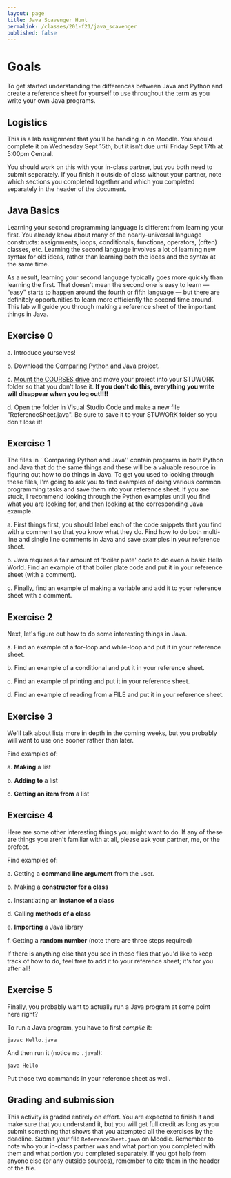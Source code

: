 ```yaml
---
layout: page
title: Java Scavenger Hunt
permalink: /classes/201-f21/java_scavenger
published: false
---
```


# Goals
To get started understanding the differences between Java and Python and create a reference sheet for yourself to use throughout the term as you write your own Java programs.

## Logistics
This is a lab assignment that you'll be handing in on Moodle. You should complete it on Wednesday Sept 15th, but it isn't due until Friday Sept 17th at 5:00pm Central.

You should work on this with your in-class partner, but you both need to submit separately. 
If you finish it outside of class without your partner, note which sections you completed together and which you completed separately in the header of the document.


## Java Basics
Learning your second programming language is different from learning your first.
You already know about many of the nearly-universal language constructs: assignments, loops, conditionals, functions, operators, (often) classes, etc. Learning the second language involves a lot of learning new syntax for old ideas, rather than learning both the ideas and the syntax at the same time.

As a result, learning your second language typically goes more quickly than learning the first. 
That doesn't mean the second one is easy to learn — “easy” starts to happen around the fourth or fifth language — but there are definitely opportunities to learn more efficiently the second time around.
This lab will guide you through making a reference sheet of the important things in Java.

## Exercise 0

a. Introduce yourselves!

b. Download the [Comparing Python and Java](Comparing-Python-and-Java.zip) project.

c. [Mount the COURSES drive](https://wiki.carleton.edu/pages/viewpage.action?spaceKey=carl&title=CS+111+and+201+workflow+in+CS+labs) and move your project into your STUWORK folder so that you don't lose it. **If you don't do this, everything you write will disappear when you log out!!!!**

d. Open the folder in Visual Studio Code and make a new file "ReferenceSheet.java". Be sure to save it to your STUWORK folder so you don't lose it!

## Exercise 1
The files in ``Comparing Python and Java'' contain programs in both Python and Java that do the same things and these will be a valuable resource in figuring out how to do things in Java. 
To get you used to looking through these files, I'm going to ask you to find examples of doing various common programming tasks and save them into your reference sheet.
If you are stuck, I recommend looking through the Python examples until you find what you are looking for, and then looking at the corresponding Java example.

a. First things first, you should label each of the code snippets that you find with a comment so that you know what they do. Find how to do both multi-line and single line comments in Java and save examples in your reference sheet.

b. Java requires a fair amount of 'boiler plate' code to do even a basic Hello World. Find an example of that boiler plate code and put it in your reference sheet (with a comment).

c. Finally, find an example of making a variable and add it to your reference sheet with a comment.

## Exercise 2
Next, let's figure out how to do some interesting things in Java.

a. Find an example of a for-loop and while-loop and put it in your reference sheet.

b. Find an example of a conditional and put it in your reference sheet.

c. Find an example of printing and put it in your reference sheet.

d. Find an example of reading from a FILE and put it in your reference sheet.

## Exercise 3
We'll talk about lists more in depth in the coming weeks, but you probably will want to use one sooner rather than later.

Find examples of:

a. **Making** a list

b. **Adding to** a list

c. **Getting an item from** a list

## Exercise 4
Here are some other interesting things you might want to do.
If any of these are things you aren't familiar with at all, please ask your partner, me, or the prefect.

Find examples of:

a. Getting a **command line argument** from the user.

b. Making a **constructor for a class**

c. Instantiating an **instance of a class**

d. Calling **methods of a class**

e. **Importing** a Java library

f. Getting a **random number** (note there are three steps required)

If there is anything else that you see in these files that you'd like to keep track of how to do, feel free to add it to your reference sheet; it's for you after all!

## Exercise 5
Finally, you probably want to actually run a Java program at some point here right?

To run a Java program, you have to first *compile* it:
```
javac Hello.java
```

And then run it (notice no `.java`!):
```
java Hello
```

Put those two commands in your reference sheet as well.


## Grading and submission
This activity is graded entirely on effort.
You are expected to finish it and make sure that you understand it, but you will get full credit as long as you submit something that shows that you attempted all the exercises by the deadline.
Submit your file `ReferenceSheet.java` on Moodle.
Remember to note who your in-class partner was and what portion you completed with them and what portion you completed separately.
If you got help from anyone else (or any outside sources), remember to cite them in the header of the file.

